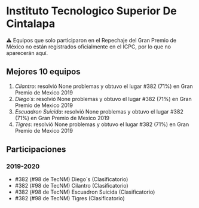 # Instituto Tecnologico Superior De Cintalapa

:warning: Equipos que solo participaron en el Repechaje del Gran Premio de México no están registrados oficialmente en el ICPC, por lo que no aparecerán aquí.

## Mejores 10 equipos

1. _Cilantro_: resolvió None problemas y obtuvo el lugar #382 (71%) en Gran Premio de Mexico 2019
1. _Diego´s_: resolvió None problemas y obtuvo el lugar #382 (71%) en Gran Premio de Mexico 2019
1. _Escuadron Suicida_: resolvió None problemas y obtuvo el lugar #382 (71%) en Gran Premio de Mexico 2019
1. _Tigres_: resolvió None problemas y obtuvo el lugar #382 (71%) en Gran Premio de Mexico 2019

## Participaciones

### 2019-2020

- #382 (#98 de TecNM) Diego´s (Clasificatorio)
- #382 (#98 de TecNM) Cilantro (Clasificatorio)
- #382 (#98 de TecNM) Escuadron Suicida (Clasificatorio)
- #382 (#98 de TecNM) Tigres (Clasificatorio)



